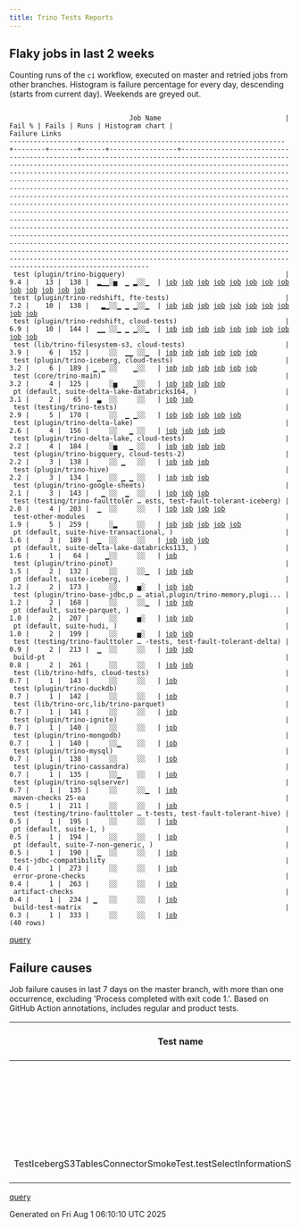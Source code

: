 ```yaml
---
title: Trino Tests Reports
---
```


## Flaky jobs in last 2 weeks

Counting runs of the `ci` workflow, executed on master and retried jobs from other branches.
Histogram is failure percentage for every day, descending (starts from current day).
Weekends are greyed out.
<pre><code>
                              Job Name                               | Fail % | Fails | Runs | Histogram chart |                                                                                                                                                                                                                                                                                                                                                                                                                                                                                                                                  Failure Links                                                                                                                                                                                                                                                                                                                                                                                                                                                                                                                                   
---------------------------------------------------------------------+--------+-------+------+-----------------+----------------------------------------------------------------------------------------------------------------------------------------------------------------------------------------------------------------------------------------------------------------------------------------------------------------------------------------------------------------------------------------------------------------------------------------------------------------------------------------------------------------------------------------------------------------------------------------------------------------------------------------------------------------------------------------------------------------------------------------------------------------------------------------------------------------------------------------------------------------------------------------------------------------------------------------------------------------------------------------------------------------------------------------------------------------------------------
 test (plugin/trino-bigquery)                                        |    9.4 |    13 |  138 |  ▂▁▁░▅  ▁ ▂░░▁  | <a href="https://github.com/trinodb/trino/actions/runs/16614775486/job/47005054054">job</a> <a href="https://github.com/trinodb/trino/actions/runs/16619760369/job/47021143180">job</a> <a href="https://github.com/trinodb/trino/actions/runs/16621758180/job/47027698021">job</a> <a href="https://github.com/trinodb/trino/actions/runs/16595490894/job/46941050658">job</a> <a href="https://github.com/trinodb/trino/actions/runs/16561281910/job/46831397431">job</a> <a href="https://github.com/trinodb/trino/actions/runs/16561583603/job/46832263695">job</a> <a href="https://github.com/trinodb/trino/actions/runs/16540199819/job/46780319151">job</a> <a href="https://github.com/trinodb/trino/actions/runs/16540199819/job/46780319151">job</a> <a href="https://github.com/trinodb/trino/actions/runs/16495320923/job/46639616747">job</a> <a href="https://github.com/trinodb/trino/actions/runs/16468665379/job/46552251946">job</a> <a href="https://github.com/trinodb/trino/actions/runs/16413856588/job/46375164081">job</a> <a href="https://github.com/trinodb/trino/actions/runs/16415292042/job/46379781823">job</a> <a href="https://github.com/trinodb/trino/actions/runs/16367773287/job/46248957533">job</a>  
 test (plugin/trino-redshift, fte-tests)                             |    7.2 |    10 |  138 |   ▂▁░░▁ ▁ ▁░░▁  | <a href="https://github.com/trinodb/trino/actions/runs/16590717131/job/46925545229">job</a> <a href="https://github.com/trinodb/trino/actions/runs/16595013207/job/46939492190">job</a> <a href="https://github.com/trinodb/trino/actions/runs/16561583603/job/46832263842">job</a> <a href="https://github.com/trinodb/trino/actions/runs/16576748196/job/46882901175">job</a> <a href="https://github.com/trinodb/trino/actions/runs/16514928558/job/46703899535">job</a> <a href="https://github.com/trinodb/trino/actions/runs/16514939863/job/46703918331">job</a> <a href="https://github.com/trinodb/trino/actions/runs/16521560222/job/46724452182">job</a> <a href="https://github.com/trinodb/trino/actions/runs/16468668606/job/46552262364">job</a> <a href="https://github.com/trinodb/trino/actions/runs/16413856588/job/46375164286">job</a> <a href="https://github.com/trinodb/trino/actions/runs/16373506869/job/46267622530">job</a>                                                                                                                                                                                                                                                  
 test (plugin/trino-redshift, cloud-tests)                           |    6.9 |    10 |  144 |  ▁▁ ░░▁ ▁ ▁░░▁  | <a href="https://github.com/trinodb/trino/actions/runs/16618067945/job/47015523061">job</a> <a href="https://github.com/trinodb/trino/actions/runs/16590717131/job/46925545183">job</a> <a href="https://github.com/trinodb/trino/actions/runs/16595490894/job/46941050672">job</a> <a href="https://github.com/trinodb/trino/actions/runs/16514928558/job/46703899539">job</a> <a href="https://github.com/trinodb/trino/actions/runs/16514939863/job/46703918320">job</a> <a href="https://github.com/trinodb/trino/actions/runs/16521560222/job/46724452150">job</a> <a href="https://github.com/trinodb/trino/actions/runs/16468668606/job/46552262358">job</a> <a href="https://github.com/trinodb/trino/actions/runs/16413856588/job/46375164257">job</a> <a href="https://github.com/trinodb/trino/actions/runs/16366096429/job/46243604181">job</a> <a href="https://github.com/trinodb/trino/actions/runs/16373506869/job/46267622482">job</a>                                                                                                                                                                                                                                                  
 test (lib/trino-filesystem-s3, cloud-tests)                         |    3.9 |     6 |  152 |     ░░  ▁▁ ░░▁  | <a href="https://github.com/trinodb/trino/actions/runs/16470269992/job/46557532671">job</a> <a href="https://github.com/trinodb/trino/actions/runs/16470269992/job/46557532671">job</a> <a href="https://github.com/trinodb/trino/actions/runs/16455334709/job/46510898787">job</a> <a href="https://github.com/trinodb/trino/actions/runs/16372959138/job/46265782639">job</a> <a href="https://github.com/trinodb/trino/actions/runs/16372959138/job/46265782639">job</a> <a href="https://github.com/trinodb/trino/actions/runs/16372959138/job/46265782639">job</a>                                                                                                                                                                                                                                                                                                                                                                                                                                                                                                                                                                                  
 test (plugin/trino-iceberg, cloud-tests)                            |    3.2 |     6 |  189 | ▁ ▁ ░░    ▁░░   | <a href="https://github.com/trinodb/trino/actions/runs/16651806475/job/47126615133">job</a> <a href="https://github.com/trinodb/trino/actions/runs/16595013207/job/46939492084">job</a> <a href="https://github.com/trinodb/trino/actions/runs/16561281910/job/46831397458">job</a> <a href="https://github.com/trinodb/trino/actions/runs/16416336635/job/46383132230">job</a> <a href="https://github.com/trinodb/trino/actions/runs/16416336635/job/46383132230">job</a> <a href="https://github.com/trinodb/trino/actions/runs/16365663136/job/46242261804">job</a>                                                                                                                                                                                                                                                                                                                                                                                                                                                                                                                                                                                  
 test (core/trino-main)                                              |    3.2 |     4 |  125 |     ░▅    ▁░░   | <a href="https://github.com/trinodb/trino/actions/runs/16540199819/job/46780319142">job</a> <a href="https://github.com/trinodb/trino/actions/runs/16540199819/job/46780319142">job</a> <a href="https://github.com/trinodb/trino/actions/runs/16416336635/job/46383132043">job</a> <a href="https://github.com/trinodb/trino/actions/runs/16416336635/job/46383132043">job</a>                                                                                                                                                                                                                                                                                                                                                                                                                                                                                                                                                                                                                                                                                                                                                  
 pt (default, suite-delta-lake-databricks164, )                      |    3.1 |     2 |   65 |  ▃  ░░     ░░   | <a href="https://github.com/trinodb/trino/actions/runs/16615885567/job/47008977936">job</a> <a href="https://github.com/trinodb/trino/actions/runs/16621758180/job/47028769610">job</a>                                                                                                                                                                                                                                                                                                                                                                                                                                                                                                                                                                                                                                                                                                                                                                                                                                                                                                                  
 test (testing/trino-tests)                                          |    2.9 |     5 |  170 |     ░░  ▁ ▁░░   | <a href="https://github.com/trinodb/trino/actions/runs/16470269992/job/46557532711">job</a> <a href="https://github.com/trinodb/trino/actions/runs/16470269992/job/46557532711">job</a> <a href="https://github.com/trinodb/trino/actions/runs/16416336635/job/46383132332">job</a> <a href="https://github.com/trinodb/trino/actions/runs/16416336635/job/46383132332">job</a> <a href="https://github.com/trinodb/trino/actions/runs/16374516990/job/46271044551">job</a>                                                                                                                                                                                                                                                                                                                                                                                                                                                                                                                                                                                                                                                                  
 test (plugin/trino-delta-lake)                                      |    2.6 |     4 |  156 |     ░░   ▁ ░░   | <a href="https://github.com/trinodb/trino/actions/runs/16564151008/job/46840109462">job</a> <a href="https://github.com/trinodb/trino/actions/runs/16521560222/job/46724451976">job</a> <a href="https://github.com/trinodb/trino/actions/runs/16456523843/job/46514867268">job</a> <a href="https://github.com/trinodb/trino/actions/runs/16366096429/job/46243604093">job</a>                                                                                                                                                                                                                                                                                                                                                                                                                                                                                                                                                                                                                                                                                                                                                  
 test (plugin/trino-delta-lake, cloud-tests)                         |    2.2 |     4 |  184 |     ░▅   ▁ ░░   | <a href="https://github.com/trinodb/trino/actions/runs/16618067945/job/47015522952">job</a> <a href="https://github.com/trinodb/trino/actions/runs/16540199819/job/46780319158">job</a> <a href="https://github.com/trinodb/trino/actions/runs/16540199819/job/46780319158">job</a> <a href="https://github.com/trinodb/trino/actions/runs/16439755097/job/46457673698">job</a>                                                                                                                                                                                                                                                                                                                                                                                                                                                                                                                                                                                                                                                                                                                                                  
 test (plugin/trino-bigquery, cloud-tests-2)                         |    2.2 |     3 |  138 |     ░░ ▁   ░░   | <a href="https://github.com/trinodb/trino/actions/runs/16524112457/job/46733000773">job</a> <a href="https://github.com/trinodb/trino/actions/runs/16492515223/job/46630496545">job</a> <a href="https://github.com/trinodb/trino/actions/runs/16495320923/job/46639616788">job</a>                                                                                                                                                                                                                                                                                                                                                                                                                                                                                                                                                                                                                                                                                                                                                                                                                                  
 test (plugin/trino-hive)                                            |    2.2 |     3 |  134 |  ▁  ░░ ▁ ▁ ░░   | <a href="https://github.com/trinodb/trino/actions/runs/16618067945/job/47015522954">job</a> <a href="https://github.com/trinodb/trino/actions/runs/16495320923/job/46639616790">job</a> <a href="https://github.com/trinodb/trino/actions/runs/16456523843/job/46514867262">job</a>                                                                                                                                                                                                                                                                                                                                                                                                                                                                                                                                                                                                                                                                                                                                                                                                                                  
 test (plugin/trino-google-sheets)                                   |    2.1 |     3 |  143 |   ▁ ░░  ▁  ░░   | <a href="https://github.com/trinodb/trino/actions/runs/16584895160/job/46908212669">job</a> <a href="https://github.com/trinodb/trino/actions/runs/16584895160/job/46908212669">job</a> <a href="https://github.com/trinodb/trino/actions/runs/16468665379/job/46552251944">job</a>                                                                                                                                                                                                                                                                                                                                                                                                                                                                                                                                                                                                                                                                                                                                                                                                                                  
 test (testing/trino-faulttoler … ests, test-fault-tolerant-iceberg) |    2.0 |     4 |  203 |  ▁  ░░     ░░   | <a href="https://github.com/trinodb/trino/actions/runs/16611972239/job/46996724717">job</a> <a href="https://github.com/trinodb/trino/actions/runs/16611972239/job/46996724717">job</a> <a href="https://github.com/trinodb/trino/actions/runs/16611972239/job/47001223281">job</a> <a href="https://github.com/trinodb/trino/actions/runs/16611972239/job/47001223281">job</a>                                                                                                                                                                                                                                                                                                                                                                                                                                                                                                                                                                                                                                                                                                                                                  
 test-other-modules                                                  |    1.9 |     5 |  259 |     ░▂     ░░   | <a href="https://github.com/trinodb/trino/actions/runs/16636973953/job/47079764494">job</a> <a href="https://github.com/trinodb/trino/actions/runs/16572179781/job/46867137686">job</a> <a href="https://github.com/trinodb/trino/actions/runs/16534751503/job/46767117136">job</a> <a href="https://github.com/trinodb/trino/actions/runs/16534751503/job/46767117136">job</a> <a href="https://github.com/trinodb/trino/actions/runs/16466018676/job/46543485913">job</a>                                                                                                                                                                                                                                                                                                                                                                                                                                                                                                                                                                                                                                                                  
 pt (default, suite-hive-transactional, )                            |    1.6 |     3 |  189 |  ▁  ░░     ░░   | <a href="https://github.com/trinodb/trino/actions/runs/16619760369/job/47021834372">job</a> <a href="https://github.com/trinodb/trino/actions/runs/16413856588/job/46375816758">job</a> <a href="https://github.com/trinodb/trino/actions/runs/16362158944/job/46232428276">job</a>                                                                                                                                                                                                                                                                                                                                                                                                                                                                                                                                                                                                                                                                                                                                                                                                                                  
 pt (default, suite-delta-lake-databricks113, )                      |    1.6 |     1 |   64 |    ▁░░     ░░   | <a href="https://github.com/trinodb/trino/actions/runs/16576748196/job/46883462749">job</a>                                                                                                                                                                                                                                                                                                                                                                                                                                                                                                                                                                                                                                                                                                                                                                                                                                                                                                                                                                                                  
 test (plugin/trino-pinot)                                           |    1.5 |     2 |  132 |     ░░     ░░▁  | <a href="https://github.com/trinodb/trino/actions/runs/16496471736/job/46643399487">job</a> <a href="https://github.com/trinodb/trino/actions/runs/16374516990/job/46271044567">job</a>                                                                                                                                                                                                                                                                                                                                                                                                                                                                                                                                                                                                                                                                                                                                                                                                                                                                                                                  
 pt (default, suite-iceberg, )                                       |    1.2 |     2 |  173 |     ░░     ▅░   | <a href="https://github.com/trinodb/trino/actions/runs/16402938736/job/46345121794">job</a> <a href="https://github.com/trinodb/trino/actions/runs/16402938736/job/46345121794">job</a>                                                                                                                                                                                                                                                                                                                                                                                                                                                                                                                                                                                                                                                                                                                                                                                                                                                                                                                  
 test (plugin/trino-base-jdbc,p … atial,plugin/trino-memory,plugi... |    1.2 |     2 |  168 |     ░░     ░░▁  | <a href="https://github.com/trinodb/trino/actions/runs/16572179781/job/46867230595">job</a> <a href="https://github.com/trinodb/trino/actions/runs/16373506869/job/46267622404">job</a>                                                                                                                                                                                                                                                                                                                                                                                                                                                                                                                                                                                                                                                                                                                                                                                                                                                                                                                  
 pt (default, suite-parquet, )                                       |    1.0 |     2 |  207 |     ░░     ▅░   | <a href="https://github.com/trinodb/trino/actions/runs/16402938736/job/46345121790">job</a> <a href="https://github.com/trinodb/trino/actions/runs/16402938736/job/46345121790">job</a>                                                                                                                                                                                                                                                                                                                                                                                                                                                                                                                                                                                                                                                                                                                                                                                                                                                                                                                  
 pt (default, suite-hudi, )                                          |    1.0 |     2 |  199 |     ░░     ▅░   | <a href="https://github.com/trinodb/trino/actions/runs/16402938736/job/46345121811">job</a> <a href="https://github.com/trinodb/trino/actions/runs/16402938736/job/46345121811">job</a>                                                                                                                                                                                                                                                                                                                                                                                                                                                                                                                                                                                                                                                                                                                                                                                                                                                                                                                  
 test (testing/trino-faulttoler … -tests, test-fault-tolerant-delta) |    0.9 |     2 |  213 |  ▁  ░░     ░░   | <a href="https://github.com/trinodb/trino/actions/runs/16611972239/job/46996724713">job</a> <a href="https://github.com/trinodb/trino/actions/runs/16611972239/job/46996724713">job</a>                                                                                                                                                                                                                                                                                                                                                                                                                                                                                                                                                                                                                                                                                                                                                                                                                                                                                                                  
 build-pt                                                            |    0.8 |     2 |  261 |     ░░     ░░   | <a href="https://github.com/trinodb/trino/actions/runs/16636973953/job/47079764475">job</a> <a href="https://github.com/trinodb/trino/actions/runs/16611091096/job/46994174040">job</a>                                                                                                                                                                                                                                                                                                                                                                                                                                                                                                                                                                                                                                                                                                                                                                                                                                                                                                                  
 test (lib/trino-hdfs, cloud-tests)                                  |    0.7 |     1 |  143 |     ░░     ░░   | <a href="https://github.com/trinodb/trino/actions/runs/16564151008/job/46840109453">job</a>                                                                                                                                                                                                                                                                                                                                                                                                                                                                                                                                                                                                                                                                                                                                                                                                                                                                                                                                                                                                  
 test (plugin/trino-duckdb)                                          |    0.7 |     1 |  142 |     ░░     ░░   | <a href="https://github.com/trinodb/trino/actions/runs/16564151008/job/46840109431">job</a>                                                                                                                                                                                                                                                                                                                                                                                                                                                                                                                                                                                                                                                                                                                                                                                                                                                                                                                                                                                                  
 test (lib/trino-orc,lib/trino-parquet)                              |    0.7 |     1 |  141 |     ░░     ░░   | <a href="https://github.com/trinodb/trino/actions/runs/16564151008/job/46840109416">job</a>                                                                                                                                                                                                                                                                                                                                                                                                                                                                                                                                                                                                                                                                                                                                                                                                                                                                                                                                                                                                  
 test (plugin/trino-ignite)                                          |    0.7 |     1 |  140 |     ░░     ░░   | <a href="https://github.com/trinodb/trino/actions/runs/16564151008/job/46840109463">job</a>                                                                                                                                                                                                                                                                                                                                                                                                                                                                                                                                                                                                                                                                                                                                                                                                                                                                                                                                                                                                  
 test (plugin/trino-mongodb)                                         |    0.7 |     1 |  140 |     ░░▁    ░░   | <a href="https://github.com/trinodb/trino/actions/runs/16514928558/job/46703899529">job</a>                                                                                                                                                                                                                                                                                                                                                                                                                                                                                                                                                                                                                                                                                                                                                                                                                                                                                                                                                                                                  
 test (plugin/trino-mysql)                                           |    0.7 |     1 |  138 |     ░░     ░░   | <a href="https://github.com/trinodb/trino/actions/runs/16564151008/job/46840109481">job</a>                                                                                                                                                                                                                                                                                                                                                                                                                                                                                                                                                                                                                                                                                                                                                                                                                                                                                                                                                                                                  
 test (plugin/trino-cassandra)                                       |    0.7 |     1 |  135 |     ░░▁    ░░   | <a href="https://github.com/trinodb/trino/actions/runs/16524112457/job/46733000698">job</a>                                                                                                                                                                                                                                                                                                                                                                                                                                                                                                                                                                                                                                                                                                                                                                                                                                                                                                                                                                                                  
 test (plugin/trino-sqlserver)                                       |    0.7 |     1 |  135 |     ░░     ░░▁  | <a href="https://github.com/trinodb/trino/actions/runs/16367773287/job/46248957677">job</a>                                                                                                                                                                                                                                                                                                                                                                                                                                                                                                                                                                                                                                                                                                                                                                                                                                                                                                                                                                                                  
 maven-checks 25-ea                                                  |    0.5 |     1 |  211 |     ░░     ░░   | <a href="https://github.com/trinodb/trino/actions/runs/16361433439/job/46229907293">job</a>                                                                                                                                                                                                                                                                                                                                                                                                                                                                                                                                                                                                                                                                                                                                                                                                                                                                                                                                                                                                  
 test (testing/trino-faulttoler … t-tests, test-fault-tolerant-hive) |    0.5 |     1 |  195 |     ░░     ░░   | <a href="https://github.com/trinodb/trino/actions/runs/16611091096/job/46994242674">job</a>                                                                                                                                                                                                                                                                                                                                                                                                                                                                                                                                                                                                                                                                                                                                                                                                                                                                                                                                                                                                  
 pt (default, suite-1, )                                             |    0.5 |     1 |  194 |     ░░     ░░   | <a href="https://github.com/trinodb/trino/actions/runs/16568004010/job/46853287676">job</a>                                                                                                                                                                                                                                                                                                                                                                                                                                                                                                                                                                                                                                                                                                                                                                                                                                                                                                                                                                                                  
 pt (default, suite-7-non-generic, )                                 |    0.5 |     1 |  190 |  ▁  ░░     ░░   | <a href="https://github.com/trinodb/trino/actions/runs/16622259419/job/47030552272">job</a>                                                                                                                                                                                                                                                                                                                                                                                                                                                                                                                                                                                                                                                                                                                                                                                                                                                                                                                                                                                                  
 test-jdbc-compatibility                                             |    0.4 |     1 |  273 |     ░░     ░░   | <a href="https://github.com/trinodb/trino/actions/runs/16611091096/job/46994174011">job</a>                                                                                                                                                                                                                                                                                                                                                                                                                                                                                                                                                                                                                                                                                                                                                                                                                                                                                                                                                                                                  
 error-prone-checks                                                  |    0.4 |     1 |  263 |     ░░     ░░   | <a href="https://github.com/trinodb/trino/actions/runs/16611091096/job/46994174006">job</a>                                                                                                                                                                                                                                                                                                                                                                                                                                                                                                                                                                                                                                                                                                                                                                                                                                                                                                                                                                                                  
 artifact-checks                                                     |    0.4 |     1 |  234 | ▁   ░░     ░░   | <a href="https://github.com/trinodb/trino/actions/runs/16651806475/job/47126480570">job</a>                                                                                                                                                                                                                                                                                                                                                                                                                                                                                                                                                                                                                                                                                                                                                                                                                                                                                                                                                                                                  
 build-test-matrix                                                   |    0.3 |     1 |  333 |     ░░     ░░   | <a href="https://github.com/trinodb/trino/actions/runs/16636973953/job/47079764485">job</a>                                                                                                                                                                                                                                                                                                                                                                                                                                                                                                                                                                                                                                                                                                                                                                                                                                                                                                                                                                                                  
(40 rows)
</code></pre>
[query](https://github.com/trinodb/reports/blob/2176b71ed2492a2f71be7939cd1a73fac5dcaab9/sql/tests/jobs.sql)

## Failure causes

Job failure causes in last 7 days on the master branch, with more than one occurrence,
excluding 'Process completed with exit code 1.'.
Based on GitHub Action annotations, includes regular and product tests.

| Test name                                                               | Message                                          | Test failures | Run failures | % of runs | First seen at           | Last seen at            | Failure Links                                                                                                                                                                                                                                                                                                                                                                                                    |
| ----------------------------------------------------------------------- | ------------------------------------------------ | -------------:| ------------:| ---------:| ----------------------- | ----------------------- | ---------------------------------------------------------------------------------------------------------------------------------------------------------------------------------------------------------------------------------------------------------------------------------------------------------------------------------------------------------------------------------------------------------------- |
|                                                                         | Process completed with exit code 255.            |            11 |            7 |       1.8 | 2025-07-25 06:36:12.000 | 2025-07-29 12:40:45.000 | <a href="https://github.com/trinodb/trino/actions/runs/16514928558/job/46703899535">job</a> <a href="https://github.com/trinodb/trino/actions/runs/16514928558/job/46703899539">job</a> <a href="https://github.com/trinodb/trino/actions/runs/16514939863/job/46703918320">job</a> <a href="https://github.com/trinodb/trino/actions/runs/16514939863/job/46703918331">job</a> <a href="https://github.com/trinodb/trino/actions/runs/16521560222/job/46724452150">job</a>  |
|                                                                         | Unhandled error: HttpError: Artifact has expired |             3 |            3 |       0.8 | 2025-07-25 19:39:58.000 | 2025-07-26 13:14:07.000 | <a href="https://github.com/trinodb/trino/actions/runs/16530215879/job/46753505617">job</a> <a href="https://github.com/trinodb/trino/actions/runs/16531486251/job/46757685247">job</a> <a href="https://github.com/trinodb/trino/actions/runs/16540188000/job/46780270740">job</a>                                                                                                                                                                  |
| TestIcebergS3TablesConnectorSmokeTest.testSelectInformationSchemaTables | Multiple Failures \(1 failure\)\&lt;br/\&gt;           |             2 |            2 |       0.5 | 2025-07-28 06:15:48.000 | 2025-07-29 11:55:52.000 | <a href="https://github.com/trinodb/trino/actions/runs/16561281910/job/46831397458">job</a> <a href="https://github.com/trinodb/trino/actions/runs/16595013207/job/46939492084">job</a>                                                                                                                                                                                                                                                  |

[query](https://github.com/trinodb/reports/blob/2176b71ed2492a2f71be7939cd1a73fac5dcaab9/sql/tests/annotations.sql)

Generated on Fri Aug  1 06:10:10 UTC 2025
